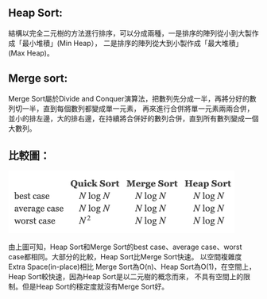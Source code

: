 ## Heap Sort:
結構以完全二元樹的方法進行排序，可以分成兩種，一是排序的陣列從小到大製作成「最小堆積」(Min Heap），
二是排序的陣列從大到小製作成「最大堆積」(Max Heap)。

## Merge sort:
Merge Sort屬於Divide and Conquer演算法，把數列先分成一半，再將分好的數列切一半，直到每個數列都變成單一元素，
再來進行合併將單一元素兩兩合併，並小的排左邊，大的排右邊，在持續將合併好的數列合併，直到所有數列變成一個大數列。

## 比較圖：
![](/images/images/photo.png)

由上圖可知，Heap Sort和Merge Sort的best case、average case、worst case都相同。大部分的比較，Heap Sort比Merge Sort快速。
以空間複雜度Extra Space(in-place)相比 Merge Sort為O(n)、Heap Sort為O(1)，在空間上，Heap Sort較快速，因為Heap Sort是以二元樹的概念而來，
不具有空間上的限制。但是Heap Sort的穩定度就沒有Merge Sort好。

